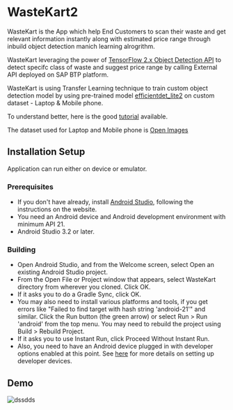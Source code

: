 # WasteKart2

WasteKart is the App which help End Customers to scan their waste and get relevant information instantly along with estimated price range through inbuild object detection manich learning alrogrithm.

WasteKart leveraging the power of [TensorFlow 2.x Object Detection API](https://github.com/tensorflow/models/tree/master/research/object_detection) to detect specifc class of waste and suggest price range by calling External API deployed on SAP BTP platform.

WasteKart is using Transfer Learning technique to train custom object detection model by using pre-trained model [efficientdet_lite2](https://tfhub.dev/tensorflow/lite-model/efficientdet/lite2/detection/metadata/1) on custom dataset - Laptop & Mobile phone.

To understand better, here is the good [tutorial](https://codelabs.developers.google.com/tflite-object-detection-android) available.

The dataset used for Laptop and Mobile phone is [Open Images](https://storage.googleapis.com/openimages/web/index.html)

## Installation Setup

Application can run either on device or emulator.

### Prerequisites
* If you don't have already, install [Android Studio](https://developer.android.com/studio/index.html), following the instructions on the website.
* You need an Android device and Android development environment with minimum API 21.
* Android Studio 3.2 or later.

### Building
* Open Android Studio, and from the Welcome screen, select Open an existing Android Studio project.
* From the Open File or Project window that appears, select WasteKart directory from wherever you cloned. Click OK.
* If it asks you to do a Gradle Sync, click OK.
* You may also need to install various platforms and tools, if you get errors like "Failed to find target with hash string 'android-21'" and similar. Click the Run button (the green arrow) or select Run > Run 'android' from the top menu. You may need to rebuild the project using Build > Rebuild Project.
* If it asks you to use Instant Run, click Proceed Without Instant Run.
* Also, you need to have an Android device plugged in with developer options enabled at this point. See [here](https://developer.android.com/studio/run/device) for more details on setting up developer devices.

## Demo

![dssdds](https://github.com/KapilSAP/WasteKart2/blob/main/gallery/Demo_Video.gif)
